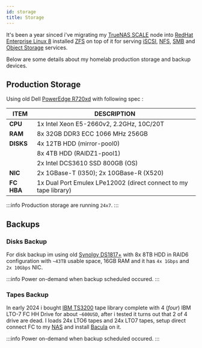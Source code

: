 ```yaml
---
id: storage
title: Storage
---
```

It's been a year sinced i've migrating my [TrueNAS SCALE](https://www.truenas.com/truenas-scale/) node into [RedHat Enterprise Linux 8](https://access.redhat.com/products/red-hat-enterprise-linux) installed [ZFS](https://en.wikipedia.org/wiki/ZFS) on top of it for serving [iSCSI](https://en.wikipedia.org/wiki/ISCSI), [NFS](https://en.wikipedia.org/wiki/Network_File_System), [SMB](https://en.wikipedia.org/wiki/Server_Message_Block) and [Object Storage](https://min.io/) services.

Below are some details about my homelab production storage and backup devices.

## Production Storage
Using old Dell [PowerEdge R720xd](https://i.dell.com/sites/content/shared-content/data-sheets/en/Documents/Dell-PowerEdge-R720XD-Spec-Sheet.pdf) with following spec :

| **ITEM**          | **DESCRIPTION**                                                   |
|-------------------|-------------------------------------------------------------------|
| **CPU**           | 1x Intel Xeon E5-2660v2, 2.2GHz, 10C/20T                          |
| **RAM**           | 8x 32GB DDR3 ECC 1066 MHz 256GB                                   |
| **DISKS**         | 4x 12TB HDD (mirror-pool0)                                        |
|                   | 8x 4TB HDD (RAIDZ1-pool1)                                         |
|                   | 2x Intel DCS3610 SSD 800GB (OS)                                   |
| **NIC**           | 2x 1GBase-T (I350); 2x 10GBase-R (X520)                           |
| **FC HBA**        | 1x Dual Port Emulex LPe12002 (direct connect to my tape library)  |

:::info
Production storage are running `24x7`.
:::

## Backups
### Disks Backup
For disk backup im using old [Synolgy DS1817+](https://www.storagereview.com/review/synology-diskstation-ds1817-nas-review) with 8x 8TB HDD in RAID6 configuration with `~43TB` usable space, 16GB RAM and it has `4x 1Gbps` and `2x 10Gbps` NIC.

:::info
Power on-demand when backup scheduled occured.
:::

### Tapes Backup
In early 2024 i bought [IBM TS3200](https://lenovopress.lenovo.com/tips1304-ibm-ts3100-and-ts3200-tape-libraries-for-lenovo) tape library complete with 4 (*four*) IBM LTO-7 FC HH Drive for about `~600USD`, after i tested it turns out that 2 of 4 drive are dead. I loads 24x LTO6 tapes and 24x LTO7 tapes, setup direct connect FC to my [NAS](storage#production-storage) and install [Bacula](https://www.bacula.org/) on it. 

:::info
Power on-demand when backup scheduled occured.
:::
